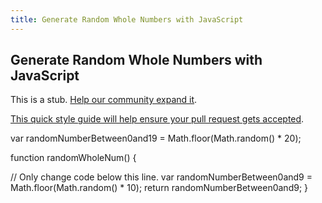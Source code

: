 ```yaml
---
title: Generate Random Whole Numbers with JavaScript
---
```

## Generate Random Whole Numbers with JavaScript

This is a stub. <a href='https://github.com/freecodecamp/guides/tree/master/src/pages/certifications/javascript-algorithms-and-data-structures/basic-javascript/generate-random-whole-numbers-with-javascript/index.md' target='_blank' rel='nofollow'>Help our community expand it</a>.

<a href='https://github.com/freecodecamp/guides/blob/master/README.md' target='_blank' rel='nofollow'>This quick style guide will help ensure your pull request gets accepted</a>.

<!-- The article goes here, in GitHub-flavored Markdown. Feel free to add YouTube videos, images, and CodePen/JSBin embeds  -->
var randomNumberBetween0and19 = Math.floor(Math.random() * 20);

function randomWholeNum() {

  // Only change code below this line.
 var randomNumberBetween0and9 = Math.floor(Math.random() * 10);
  return randomNumberBetween0and9;
}
